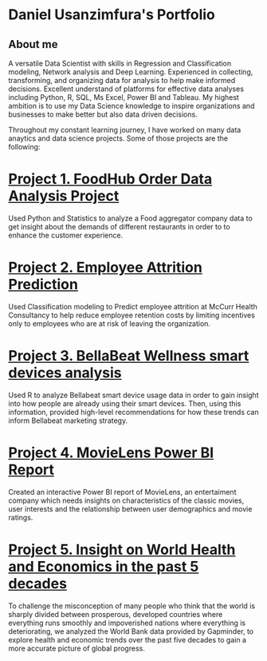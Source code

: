 # Daniel Usanzimfura's Portfolio
## About me 
A versatile Data Scientist with skills in Regression and Classification modeling, Network analysis and Deep Learning. Experienced in collecting, transforming, and organizing data for analysis to help make informed decisions. Excellent understand of platforms for effective data analyses including Python, R, SQL, Ms Excel,  Power BI and Tableau.
My highest ambition is to use my Data Science knowledge to inspire organizations and businesses to make better but also data driven decisions. 

Throughout my constant learning journey, I have worked on many data anaytics and data science projects. Some of those projects are the following:

# [Project 1. FoodHub Order Data Analysis Project](https://github.com/Usanzimfura/Danny-Portofolio/blob/main/Employee_Attrition_Prediction.ipynb)
Used Python and Statistics to analyze a Food aggregator company data to get insight about the demands of different restaurants in order to to enhance the customer experience.

# [Project 2. Employee Attrition Prediction](https://github.com/Usanzimfura/Danny-Portofolio/blob/main/Employee_Attrition_Prediction.ipynb)
Used Classification modeling to Predict employee attrition at McCurr Health Consultancy to help reduce employee retention costs by limiting incentives only to employees who are at risk of leaving the organization.

# [Project 3. BellaBeat Wellness smart devices analysis](https://www.kaggle.com/code/udanny/bellabeat-capstone-google-analytics-certificate)
Used R to analyze Bellabeat smart device usage data in order to gain insight into how people are already using their smart devices. Then, using this information, provided high-level recommendations for how these trends can inform Bellabeat marketing strategy.

# [Project 4. MovieLens Power BI Report](https://app.powerbi.com/view?r=eyJrIjoiYTY3MjA4OGMtYTEzMi00N2E1LWJjYjYtYWZmMTE5ZTZiNWZkIiwidCI6ImUyOTM5MDk5LWQ4OTQtNGQ3MC1iNjFlLTdiYTgzMWRjN2RkYSJ9)
Created an interactive Power BI report of MovieLens, an entertaiment company which needs insights on characteristics of the classic movies, user interests and the relationship between user demographics and movie ratings. 

# [Project 5. Insight on World Health and Economics in the past 5 decades](https://www.kaggle.com/code/udanny/insight-on-world-health-and-economics)
 To challenge the misconception of many people who think that the world is sharply divided between prosperous, developed countries where everything runs smoothly and impoverished nations where everything is deteriorating, we analyzed the World Bank data provided by Gapminder, to explore health and economic trends over the past five decades to gain a more accurate picture of global progress.

